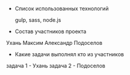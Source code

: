 - Список использованных технологий

  gulp, sass, node.js

- Состав участников проекта

Ухань Максим
Александр Подоселов

- Какие задачи выполнял кто из участников

задача 1 - Ухань
задача 2 - Подоселов
